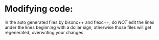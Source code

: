 # Modifying code:
In the auto generated files by bisonc++ and flexc++, do *NOT* edit the lines under the lines beginning with a dollar sign, otherwise
those files will get regenerated, overwriting your changes.